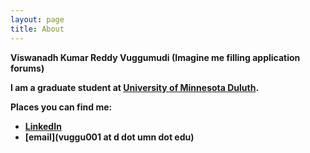 ```yaml
---
layout: page
title: About
---
```


<b>Viswanadh Kumar Reddy Vuggumudi<b> (Imagine me filling application forums)

I am a graduate student at [University of Minnesota Duluth](http://d.umn.edu/cs/). 

Places you can find me:
* [LinkedIn](www.linkedin.com/in/viswanadhvuggumudi/)
* [email](vuggu001 at d dot umn dot edu)
